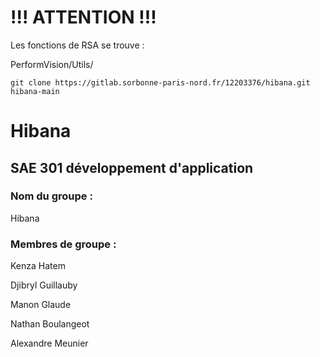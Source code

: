 # !!! ATTENTION !!!

Les fonctions de RSA se trouve :

PerformVision/Utils/
```
git clone https://gitlab.sorbonne-paris-nord.fr/12203376/hibana.git hibana-main
```
# Hibana
## SAE 301 développement d'application 
### Nom du groupe : 
Hibana
### Membres de groupe : 
Kenza Hatem

Djibryl Guillauby

Manon Glaude 

Nathan Boulangeot 

Alexandre Meunier

